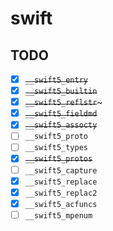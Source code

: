 # swift

## TODO

- [x] ~~`__swift5_entry`~~
- [x] ~~`__swift5_builtin`~~
- [x] ~~`__swift5_reflstr`~~~
- [x] ~~`__swift5_fieldmd`~~
- [x] ~~`__swift5_assocty`~~
- [ ] `__swift5_proto`
- [ ] `__swift5_types`
- [x] ~~`__swift5_protos`~~
- [ ] `__swift5_capture`
- [x] `__swift5_replace`
- [x] `__swift5_replac2`
- [x] `__swift5_acfuncs`
- [ ] `__swift5_mpenum`
